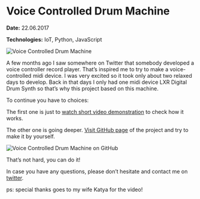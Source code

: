 # Voice Controlled Drum Machine

**Date:** 22.06.2017

**Technologies:** IoT, Python, JavaScript

![Voice Controlled Drum Machine](https://miro.medium.com/max/2880/1*hI7teYfZkH2iinBlpvpJNQ.png)

A few months ago I saw somewhere on Twitter that somebody developed a voice controller record player. 
That’s inspired me to try to make a voice-controlled midi device. 
I was very excited so it took only about two relaxed days to develop. 
Back in that days I only had one midi device LXR Digital Drum Synth so that’s why this project based on this machine.

To continue you have to choices:

The first one is just to [watch short video demonstration](https://vimeo.com/222174271) to check how it works.

The other one is going deeper. 
[Visit GitHub page](https://github.com/minikin/VoiceControlledDrumMachine) of the project and try to make it by yourself. 

![Voice Controlled Drum Machine on GitHub](https://miro.medium.com/max/2880/1*uey12Zaljw67Mn1_pRLEuA.png)

That’s not hard, you can do it!

In case you have any questions, please don’t hesitate and contact me on [twitter](https://twitter.com/minikin).

ps: special thanks goes to my wife Katya for the video!

